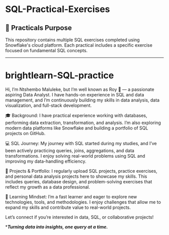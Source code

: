 # SQL-Practical-Exercises

## 📘 Practicals Purpose
This repository contains multiple SQL exercises completed using Snowflake's cloud platform. Each practical includes a specific exercise focused on fundamental SQL concepts.


-------------------------------------------------------------------------------------------------------------------------------------------------------------------------------------------------------------------------------

# brightlearn-SQL-practice

Hi, I’m Ntshembo Maluleke, but I’m well known as Roy 👋 — a passionate aspiring Data Analyst. I have hands-on experience in SQL and data management, and I’m continuously building my skills in data analysis, data visualization, and full-stack development.

🎓 Background: I have practical experience working with databases, performing data extraction, transformation, and analysis. I’m also exploring modern data platforms like Snowflake and building a portfolio of SQL projects on GitHub.

💻 SQL Journey: My journey with SQL started during my studies, and I’ve been actively practicing queries, joins, aggregations, and data transformations. I enjoy solving real-world problems using SQL and improving my data-handling efficiency.

📂 Projects & Portfolio: I regularly upload SQL projects, practice exercises, and personal data analysis projects here to showcase my skills. This includes queries, database design, and problem-solving exercises that reflect my growth as a data professional.

🚀 Learning Mindset: I’m a fast learner and eager to explore new technologies, tools, and methodologies. I enjoy challenges that allow me to expand my skills and contribute value to real-world projects.

Let’s connect if you’re interested in data, SQL, or collaborative projects!


************Turning data into insights, one query at a time.***********
